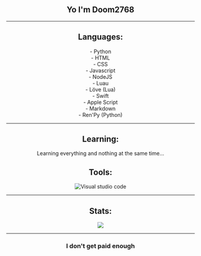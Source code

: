 <div align="center">

## Yo I'm Doom2768<br>

---

## Languages:
<div align="center">
    - Python<br>
    - HTML<br>
    - CSS<br>
    - Javascript<br>
    - NodeJS<br>
    - Luau<br>
    - Löve (Lua)<br>
    - Swift<br>
    - Apple Script<br>
    - Markdown<br>
    - Ren'Py (Python)
</div>

---
## Learning:
<div align="center">
    Learning everything and nothing at the same time...
</div>


## Tools:
<div align="center">
    <img alt="Visual studio code" src="https://img.shields.io/badge/Visual%20Studio%20Code-0078d7.svg?style=for-the-badge&logo=visual-studio-code&logoColor=white"/>
</div>

---

## Stats:
<div align="center">
    <picture>
  <source
    srcset="https://github-readme-stats.vercel.app/api?username=Doom2768&show_icons=true&theme=dark"
    media="(prefers-color-scheme: dark)"
  />
  <source
    srcset="https://github-readme-stats.vercel.app/api?username=Doom2768&show_icons=true"
    media="(prefers-color-scheme: light), (prefers-color-scheme: no-preference)"
  />
  <img src="https://github-readme-stats.vercel.app/api?username=Doom2768&show_icons=true" />
</picture>
</div>

---

### I don't get paid enough

</div>
